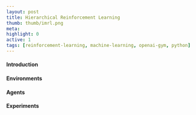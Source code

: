 ```yaml
---
layout: post
title: Hierarchical Reinforcement Learning 
thumb: thumb/imrl.png
meta:   
highlight: 0
active: 1
tags: [reinforcement-learning, machine-learning, openai-gym, python]   
---
```


<h4>Introduction</h4>
<p></p>

<h4>Environments</h4>
<p></p>

<h4>Agents</h4>
<p></p>

<h4>Experiments</h4>
<p></p>


